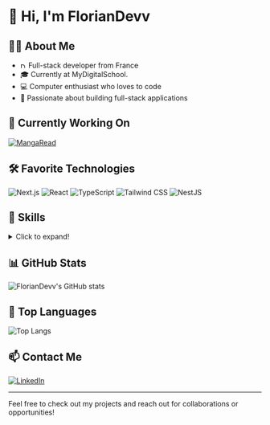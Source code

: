 # 👋 Hi, I'm FlorianDevv

## 👨‍💻 About Me

- <img src="https://upload.wikimedia.org/wikipedia/en/c/c3/Flag_of_France.svg" alt="Drapeau de la France" width="12" height="10"> Full-stack developer from France
- 🎓 Currently at MyDigitalSchool.
- 💻 Computer enthusiast who loves to code
- 🚀 Passionate about building full-stack applications

## 🔭 Currently Working On

[![MangaRead](https://img.shields.io/static/v1?message=MangaRead&logo=github&label=&color=181717&logoColor=white&labelColor=&style=for-the-badge)](https://github.com/FlorianDevv/MangaRead)

## 🛠 Favorite Technologies

![Next.js](https://img.shields.io/badge/next.js-000000?style=for-the-badge&logo=nextdotjs&logoColor=white)
![React](https://img.shields.io/badge/React-20232A?style=for-the-badge&logo=react&logoColor=61DAFB)
![TypeScript](https://img.shields.io/badge/TypeScript-007ACC?style=for-the-badge&logo=typescript&logoColor=white)
![Tailwind CSS](https://img.shields.io/badge/Tailwind_CSS-38B2AC?style=for-the-badge&logo=tailwind-css&logoColor=white)
![NestJS](https://img.shields.io/badge/nestjs-E0234E?style=for-the-badge&logo=nestjs&logoColor=white)

## 🧰 Skills

<details>
  <summary>Click to expand!</summary>
  
  ![HTML5](https://img.shields.io/badge/HTML5-E34F26?style=for-the-badge&logo=html5&logoColor=white)
  ![CSS3](https://img.shields.io/badge/CSS3-1572B6?style=for-the-badge&logo=css3&logoColor=white)
  ![JavaScript](https://img.shields.io/badge/JavaScript-F7DF1E?style=for-the-badge&logo=javascript&logoColor=black)
  ![TypeScript](https://img.shields.io/badge/TypeScript-007ACC?style=for-the-badge&logo=typescript&logoColor=white)
  ![React](https://img.shields.io/badge/React-20232A?style=for-the-badge&logo=react&logoColor=61DAFB)
  ![Next.js](https://img.shields.io/badge/next.js-000000?style=for-the-badge&logo=nextdotjs&logoColor=white)
  ![NestJS](https://img.shields.io/badge/nestjs-E0234E?style=for-the-badge&logo=nestjs&logoColor=white)
  ![Vue.js](https://img.shields.io/badge/Vue.js-35495E?style=for-the-badge&logo=vuedotjs&logoColor=4FC08D)
  ![C#](https://img.shields.io/badge/C%23-239120?style=for-the-badge&logo=c-sharp&logoColor=white)
  ![.NET](https://img.shields.io/badge/.NET-512BD4?style=for-the-badge&logo=dotnet&logoColor=white)
  ![Java](https://img.shields.io/badge/Java-ED8B00?style=for-the-badge&logo=java&logoColor=white)
  ![Tailwind CSS](https://img.shields.io/badge/Tailwind_CSS-38B2AC?style=for-the-badge&logo=tailwind-css&logoColor=white)
  ![PHP](https://img.shields.io/badge/PHP-777BB4?style=for-the-badge&logo=php&logoColor=white)
  ![Docker](https://img.shields.io/badge/Docker-2CA5E0?style=for-the-badge&logo=docker&logoColor=white)
  ![Python](https://img.shields.io/badge/Python-3776AB?style=for-the-badge&logo=python&logoColor=white)
  ![Symfony](https://img.shields.io/badge/Symfony-000000?style=for-the-badge&logo=Symfony&logoColor=white)
  ![Laravel](https://img.shields.io/badge/Laravel-FF2D20?style=for-the-badge&logo=laravel&logoColor=white)
  ![PostgreSQL](https://img.shields.io/badge/PostgreSQL-316192?style=for-the-badge&logo=postgresql&logoColor=white)
  ![Swift](https://img.shields.io/badge/Swift-FA7343?style=for-the-badge&logo=swift&logoColor=white)
  ![Kotlin](https://img.shields.io/badge/Kotlin-0095D5?&style=for-the-badge&logo=kotlin&logoColor=white)
  ![Flutter](https://img.shields.io/badge/Flutter-02569B?style=for-the-badge&logo=flutter&logoColor=white)
</details>

## 📊 GitHub Stats

![FlorianDevv's GitHub stats](https://github-readme-stats.vercel.app/api?username=FlorianDevv&show_icons=true&theme=radical)

## 🌟 Top Languages

![Top Langs](https://github-readme-stats.vercel.app/api/top-langs/?username=FlorianDevv&layout=compact&theme=radical)

## 📫 Contact Me

[![LinkedIn](https://img.shields.io/badge/LinkedIn-0077B5?style=for-the-badge&logo=linkedin&logoColor=white)](https://www.linkedin.com/in/florian-pichon-dev/)

---

Feel free to check out my projects and reach out for collaborations or opportunities!
